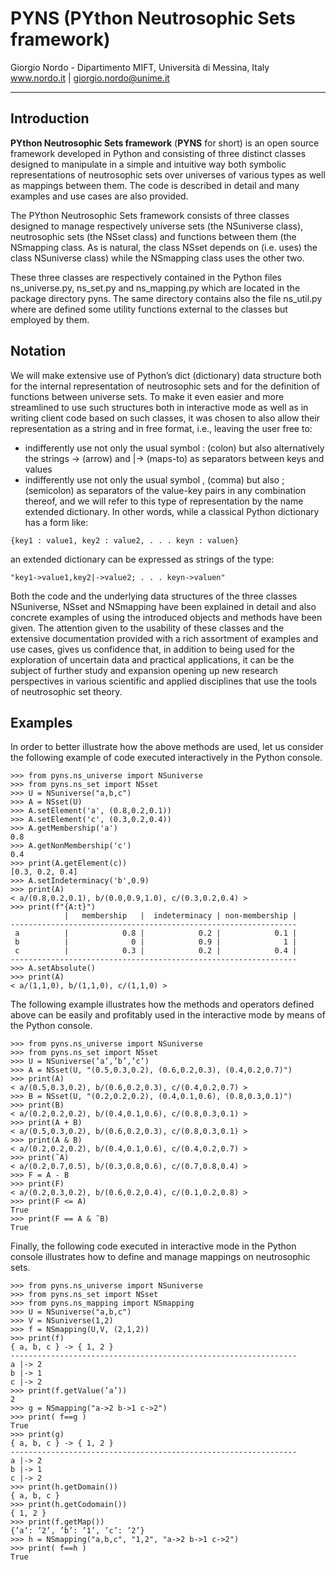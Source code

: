 # PYNS (PYthon Neutrosophic Sets framework)


Giorgio Nordo - Dipartimento MIFT, Università di Messina, Italy
www.nordo.it   |  giorgio.nordo@unime.it 

---
## Introduction

**PYthon Neutrosophic Sets framework** (**PYNS** for short) is an open source framework developed in Python and consisting of three
distinct classes designed to manipulate in a simple and intuitive way both symbolic representations of neutrosophic
sets over universes of various types as well as mappings between them. The code is described in detail
and many examples and use cases are also provided.

The PYthon Neutrosophic Sets framework consists of three classes designed 
to manage respectively universe sets (the NSuniverse class),
neutrosophic sets (the NSset class) and functions between them (the NSmapping class. As
is natural, the class NSset depends on (i.e. uses) the class NSuniverse class) while the
NSmapping class uses the other two.

These three classes are respectively contained in the Python files ns_universe.py,
ns_set.py and ns_mapping.py which are located in the package directory pyns. The
same directory contains also the file ns_util.py where are defined some utility functions
external to the classes but employed by them. 


## Notation

We will make extensive use of Python’s dict (dictionary) data structure
both for the internal representation of neutrosophic sets and for the definition of functions
between universe sets. To make it even easier and more streamlined to use such structures
both in interactive mode as well as in writing client code based on such classes, it was chosen
to also allow their representation as a string and in free format, i.e., leaving the user free to:
-  indifferently use not only the usual symbol : (colon) but also alternatively the strings
-> (arrow) and |-> (maps-to) as separators between keys and values
- indifferently use not only the usual symbol , (comma) but also ; (semicolon) as separators
of the value-key pairs
in any combination thereof, and we will refer to this type of representation by the name
extended dictionary. In other words, while a classical Python dictionary has a form like:
```
{key1 : value1, key2 : value2, . . . keyn : valuen}
``` 
an extended dictionary can be expressed as strings of the type:
```
"key1->value1,key2|->value2; . . . keyn->valuen"
```

Both the code and the underlying data structures of the three classes NSuniverse, NSset
and NSmapping have been explained in detail and also concrete examples of using the introduced
objects and methods have been given.
The attention given to the usability of these classes and the extensive documentation provided
with a rich assortment of examples and use cases, gives us confidence that, in addition to
being used for the exploration of uncertain data and practical applications, it can be the subject
of further study and expansion opening up new research perspectives in various scientific
and applied disciplines that use the tools of neutrosophic set theory.

## Examples

In order to better illustrate how the above methods are used,
let us consider the following example of code executed interactively in the Python console.

```
>>> from pyns.ns_universe import NSuniverse
>>> from pyns.ns_set import NSset
>>> U = NSuniverse("a,b,c")
>>> A = NSset(U)
>>> A.setElement('a', (0.8,0.2,0.1))
>>> A.setElement('c', (0.3,0.2,0.4))
>>> A.getMembership('a')
0.8
>>> A.getNonMembership('c')
0.4
>>> print(A.getElement(c))
[0.3, 0.2, 0.4]
>>> A.setIndeterminacy('b',0.9)
>>> print(A)
< a/(0.8,0.2,0.1), b/(0.0,0.9,1.0), c/(0.3,0.2,0.4) >
>>> print(f"{A:t}")
            |   membership   |  indeterminacy | non-membership |
----------------------------------------------------------------
 a          |            0.8 |            0.2 |            0.1 |
 b          |              0 |            0.9 |              1 |
 c          |            0.3 |            0.2 |            0.4 |
----------------------------------------------------------------
>>> A.setAbsolute()
>>> print(A)
< a/(1,1,0), b/(1,1,0), c/(1,1,0) >
```

The following example illustrates how the methods and operators defined above can be
easily and profitably used in the interactive mode by means of the Python console.

```
>>> from pyns.ns_universe import NSuniverse
>>> from pyns.ns_set import NSset
>>> U = NSuniverse(’a’,’b’,’c’)
>>> A = NSset(U, "(0.5,0.3,0.2), (0.6,0.2,0.3), (0.4,0.2,0.7)")
>>> print(A)
< a/(0.5,0.3,0.2), b/(0.6,0.2,0.3), c/(0.4,0.2,0.7) >
>>> B = NSset(U, "(0.2,0.2,0.2), (0.4,0.1,0.6), (0.8,0.3,0.1)")
>>> print(B)
< a/(0.2,0.2,0.2), b/(0.4,0.1,0.6), c/(0.8,0.3,0.1) >
>>> print(A + B)
< a/(0.5,0.3,0.2), b/(0.6,0.2,0.3), c/(0.8,0.3,0.1) >
>>> print(A & B)
< a/(0.2,0.2,0.2), b/(0.4,0.1,0.6), c/(0.4,0.2,0.7) >
>>> print(˜A)
< a/(0.2,0.7,0.5), b/(0.3,0.8,0.6), c/(0.7,0.8,0.4) >
>>> F = A - B
>>> print(F)
< a/(0.2,0.3,0.2), b/(0.6,0.2,0.4), c/(0.1,0.2,0.8) >
>>> print(F <= A)
True
>>> print(F == A & ˜B)
True
```

Finally, the following code executed in interactive mode in the Python console illustrates
how to define and manage mappings on neutrosophic sets.
```
>>> from pyns.ns_universe import NSuniverse
>>> from pyns.ns_set import NSset
>>> from pyns.ns_mapping import NSmapping
>>> U = NSuniverse("a,b,c")
>>> V = NSuniverse(1,2)
>>> f = NSmapping(U,V, (2,1,2))
>>> print(f)
{ a, b, c } -> { 1, 2 }
----------------------------------------------------------------
a |-> 2
b |-> 1
c |-> 2
>>> print(f.getValue(’a’))
2
>>> g = NSmapping("a->2 b->1 c->2")
>>> print( f==g )
True
>>> print(g)
{ a, b, c } -> { 1, 2 }
----------------------------------------------------------------
a |-> 2
b |-> 1
c |-> 2
>>> print(h.getDomain())
{ a, b, c }
>>> print(h.getCodomain())
{ 1, 2 }
>>> print(f.getMap())
{’a’: ’2’, ’b’: ’1’, ’c’: ’2’}
>>> h = NSmapping("a,b,c", "1,2", "a->2 b->1 c->2")
>>> print( f==h )
True
```



